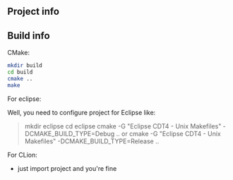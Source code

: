 ## Project info ##


## Build info ##
CMake:

```bash
mkdir build
cd build
cmake ..
make
```

For eclipse:

Well, you need to configure project for Eclipse like:

 > mkdir eclipse
 > cd eclipse
 > cmake -G "Eclipse CDT4 - Unix Makefiles" -DCMAKE_BUILD_TYPE=Debug ..
or 
 > cmake -G "Eclipse CDT4 - Unix Makefiles" -DCMAKE_BUILD_TYPE=Release ..

For CLion:

- just import project and you're fine
